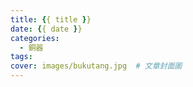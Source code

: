```yaml
---
title: {{ title }}
date: {{ date }}
categories:
  - 銅器
tags:
cover: images/bukutang.jpg  # 文章封面圖
---
```

